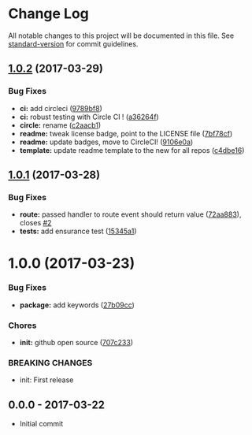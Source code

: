 # Change Log

All notable changes to this project will be documented in this file. See [standard-version](https://github.com/conventional-changelog/standard-version) for commit guidelines.

<a name="1.0.2"></a>
## [1.0.2](https://github.com/tunnckocore/dush-router/compare/v1.0.1...v1.0.2) (2017-03-29)


### Bug Fixes

* **ci:** add circleci ([9789bf8](https://github.com/tunnckocore/dush-router/commit/9789bf8))
* **ci:** robust testing with Circle CI ! ([a36264f](https://github.com/tunnckocore/dush-router/commit/a36264f))
* **circle:** rename ([c2aacb1](https://github.com/tunnckocore/dush-router/commit/c2aacb1))
* **readme:** tweak license badge, point to the LICENSE file ([7bf78cf](https://github.com/tunnckocore/dush-router/commit/7bf78cf))
* **readme:** update badges, move to CircleCI! ([9106e0a](https://github.com/tunnckocore/dush-router/commit/9106e0a))
* **template:** update readme template to the new for all repos ([c4dbe16](https://github.com/tunnckocore/dush-router/commit/c4dbe16))



<a name="1.0.1"></a>
## [1.0.1](https://github.com/tunnckocore/dush-router/compare/v1.0.0...v1.0.1) (2017-03-28)


### Bug Fixes

* **route:** passed handler to route event should return value ([72aa883](https://github.com/tunnckocore/dush-router/commit/72aa883)), closes [#2](https://github.com/tunnckocore/dush-router/issues/2)
* **tests:** add ensurance test ([15345a1](https://github.com/tunnckocore/dush-router/commit/15345a1))



<a name="1.0.0"></a>
# 1.0.0 (2017-03-23)


### Bug Fixes

* **package:** add keywords ([27b09cc](https://github.com/tunnckocore/dush-router/commit/27b09cc))


### Chores

* **init:** github open source ([707c233](https://github.com/tunnckocore/dush-router/commit/707c233))


### BREAKING CHANGES

* init: First release





## 0.0.0 - 2017-03-22
- Initial commit